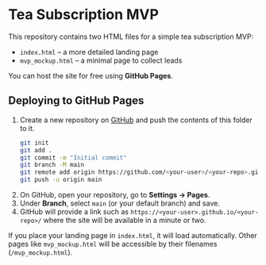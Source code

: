 # Tea Subscription MVP

This repository contains two HTML files for a simple tea subscription MVP:

- `index.html` – a more detailed landing page
- `mvp_mockup.html` – a minimal page to collect leads

You can host the site for free using **GitHub Pages**.

## Deploying to GitHub Pages

1. Create a new repository on [GitHub](https://github.com) and push the contents of this folder to it.
   ```bash
   git init
   git add .
   git commit -m "Initial commit"
   git branch -M main
   git remote add origin https://github.com/<your-user>/<your-repo>.git
   git push -u origin main
   ```
2. On GitHub, open your repository, go to **Settings → Pages**.
3. Under **Branch**, select `main` (or your default branch) and save.
4. GitHub will provide a link such as `https://<your-user>.github.io/<your-repo>/` where the site will be available in a minute or two.

If you place your landing page in `index.html`, it will load automatically. Other pages like `mvp_mockup.html` will be accessible by their filenames (`/mvp_mockup.html`).
